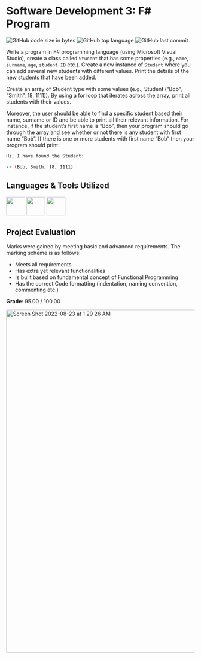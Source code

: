 # Software Development 3: F# Program

![GitHub code size in bytes](https://img.shields.io/github/languages/code-size/tyeborg/softdev3-fsharp-project)
![GitHub top language](https://img.shields.io/github/languages/top/tyeborg/softdev3-fsharp-project)
![GitHub last commit](https://img.shields.io/github/last-commit/tyeborg/softdev3-fsharp-project)

Write a program in F# programming language (using Microsoft Visual Studio), create a class called `Student` that has some properties (e.g., `name`, `surname`, `age`, `student ID` etc.). Create a new instance of `Student` where you can add several new students with different values. Print the details of the new students that have been added.

Create an array of Student type with some values (e.g., Student (“Bob”, “Smith”, 18, 1111)). By using a for loop that iterates across the array, print all students with their values.

Moreover, the user should be able to find a specific student based their name, surname or ID and be able to print all their relevant information. For instance, if the student’s first name is “Bob”, then your program should go through the array and see whether or not there is any student with first name “Bob”. If there is one or more students with first name “Bob” then your program should print:

```bash
Hi, I have found the Student:

-> (Bob, Smith, 18, 1111)
```

## Languages & Tools Utilized

<p float="left">
  <img src="https://cdn.jsdelivr.net/gh/devicons/devicon/icons/fsharp/fsharp-original.svg" height="50" width="50" />
  <img src="https://cdn.jsdelivr.net/gh/devicons/devicon/icons/vscode/vscode-original.svg" height="50" width="50" />
  <img src="https://cdn.jsdelivr.net/gh/devicons/devicon/icons/dotnetcore/dotnetcore-original.svg" height="50" width="50" />
          
</p>

## Project Evaluation
Marks were gained by meeting basic and advanced requirements. The marking scheme is as follows:
* Meets all requirements
* Has extra yet relevant functionalities
* Is built based on fundamental concept of Functional Programming
* Has the correct Code formatting (indentation, naming convention, commenting etc.)

**Grade**: 95.00 / 100.00

<img width="917" alt="Screen Shot 2022-08-23 at 1 29 26 AM" src="https://user-images.githubusercontent.com/96035297/186047611-925588f2-6418-4bab-9803-01c7346ad473.png">
